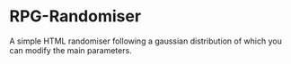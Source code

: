 # RPG-Randomiser
A simple HTML randomiser following a gaussian distribution of which you can modify the main parameters.
